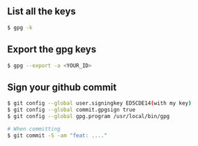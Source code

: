 ## List all the keys

```bash
$ gpg -k
```

## Export the gpg keys

```bash
$ gpg --export -a <YOUR_ID>
```

## Sign your github commit
```bash
$ git config --global user.signingkey ED5CDE14(with my key) 
$ git config --global commit.gpgsign true
$ git config --global gpg.program /usr/local/bin/gpg

# When committing
$ git commit -S -am "feat: ...."
```
